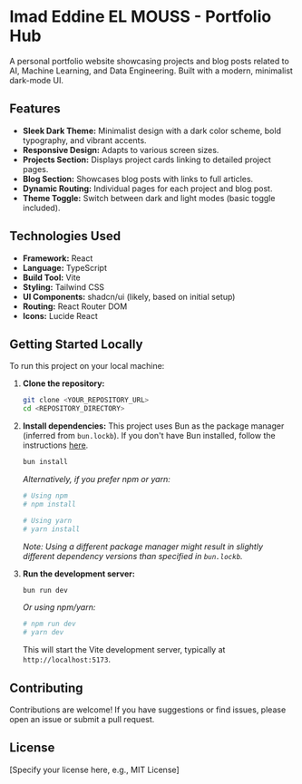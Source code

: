 # Imad Eddine EL MOUSS - Portfolio Hub

A personal portfolio website showcasing projects and blog posts related to AI, Machine Learning, and Data Engineering. Built with a modern, minimalist dark-mode UI.

## Features

*   **Sleek Dark Theme:** Minimalist design with a dark color scheme, bold typography, and vibrant accents.
*   **Responsive Design:** Adapts to various screen sizes.
*   **Projects Section:** Displays project cards linking to detailed project pages.
*   **Blog Section:** Showcases blog posts with links to full articles.
*   **Dynamic Routing:** Individual pages for each project and blog post.
*   **Theme Toggle:** Switch between dark and light modes (basic toggle included).

## Technologies Used

*   **Framework:** React
*   **Language:** TypeScript
*   **Build Tool:** Vite
*   **Styling:** Tailwind CSS
*   **UI Components:** shadcn/ui (likely, based on initial setup)
*   **Routing:** React Router DOM
*   **Icons:** Lucide React

## Getting Started Locally

To run this project on your local machine:

1.  **Clone the repository:**
    ```sh
    git clone <YOUR_REPOSITORY_URL>
    cd <REPOSITORY_DIRECTORY>
    ```

2.  **Install dependencies:**
    This project uses Bun as the package manager (inferred from `bun.lockb`). If you don't have Bun installed, follow the instructions [here](https://bun.sh/docs/installation).
    ```sh
    bun install
    ```
    *Alternatively, if you prefer npm or yarn:* 
    ```sh
    # Using npm
    # npm install 

    # Using yarn
    # yarn install
    ```
    *Note: Using a different package manager might result in slightly different dependency versions than specified in `bun.lockb`.*

3.  **Run the development server:**
    ```sh
    bun run dev
    ```
    *Or using npm/yarn:*
    ```sh
    # npm run dev
    # yarn dev
    ```
    This will start the Vite development server, typically at `http://localhost:5173`.

## Contributing

Contributions are welcome! If you have suggestions or find issues, please open an issue or submit a pull request.

## License

[Specify your license here, e.g., MIT License]
